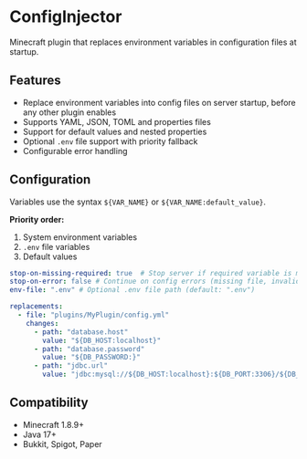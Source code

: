 # ConfigInjector

Minecraft plugin that replaces environment variables in configuration files at startup.

## Features

- Replace environment variables into config files on server startup, before any other plugin enables
- Supports YAML, JSON, TOML and properties files
- Support for default values and nested properties
- Optional `.env` file support with priority fallback
- Configurable error handling

## Configuration

Variables use the syntax `${VAR_NAME}` or `${VAR_NAME:default_value}`.

**Priority order:**
1. System environment variables
2. `.env` file variables
3. Default values

```yaml
stop-on-missing-required: true  # Stop server if required variable is missing
stop-on-error: false # Continue on config errors (missing file, invalid format, etc.)
env-file: ".env" # Optional .env file path (default: ".env")

replacements:
  - file: "plugins/MyPlugin/config.yml"
    changes:
      - path: "database.host" 
        value: "${DB_HOST:localhost}"
      - path: "database.password"
        value: "${DB_PASSWORD:}"
      - path: "jdbc.url"
        value: "jdbc:mysql://${DB_HOST:localhost}:${DB_PORT:3306}/${DB_NAME:mydb}"
```

## Compatibility

- Minecraft 1.8.9+
- Java 17+
- Bukkit, Spigot, Paper
